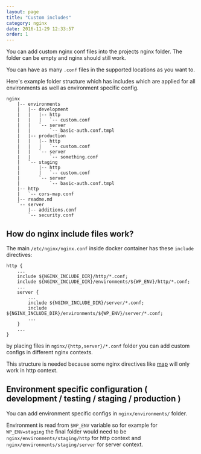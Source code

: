 ```yaml
---
layout: page
title: "Custom includes"
category: nginx
date: 2016-11-29 12:33:57
order: 1
---
```


You can add custom nginx conf files into the projects nginx folder. The folder can be empty and nginx should still work.

You can have as many `.conf` files in the supported locations as you want to.

Here's example folder structure which has includes which are applied for all environments as well as environment specific config.
```
nginx
    |-- environments
    |   |-- development
    |   |   |-- http
    |   |   |   `-- custom.conf
    |   |   `-- server
    |   |       `-- basic-auth.conf.tmpl
    |   |-- production
    |   |   |-- http
    |   |   |   `-- custom.conf
    |   |   `-- server
    |   |       `-- something.conf
    |   `-- staging
    |       |-- http
    |       |   `-- custom.conf
    |       `-- server
    |           `-- basic-auth.conf.tmpl
    |-- http
    |   `-- cors-map.conf
    |-- readme.md
    `-- server
        |-- additions.conf
        `-- security.conf
```

## How do nginx include files work?
The main `/etc/nginx/nginx.conf` inside docker container has these `include` directives:
```
http {
    ...
    include ${NGINX_INCLUDE_DIR}/http/*.conf;
    include ${NGINX_INCLUDE_DIR}/environments/${WP_ENV}/http/*.conf;
    ...
    server {
        ...
        include ${NGINX_INCLUDE_DIR}/server/*.conf;
        include ${NGINX_INCLUDE_DIR}/environments/${WP_ENV}/server/*.conf;
        ...
    }
    ...
}
```

by placing files in `nginx/{http,server}/*.conf` folder you can add custom configs in different nginx contexts.

This structure is needed because some nginx directives like [map](http://nginx.org/en/docs/http/ngx_http_map_module.html) will only work in http context.

## Environment specific configuration ( development / testing / staging / production )
You can add environment specific configs in `nginx/environments/` folder.

Environment is read from `$WP_ENV` variable so for example for `WP_ENV=staging` the final folder would need to be `nginx/environments/staging/http` for http context and `nginx/environments/staging/server` for server context.
